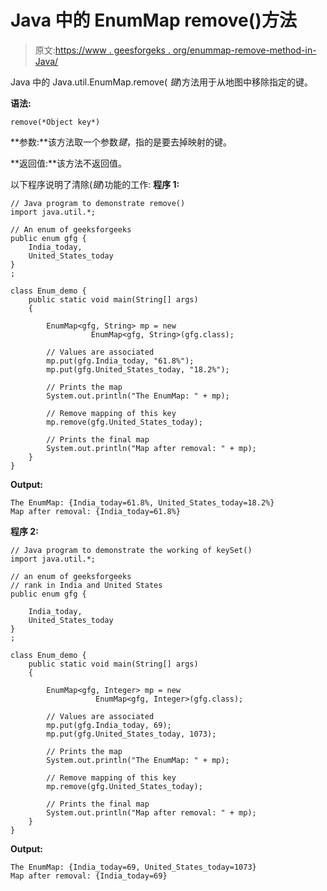 # Java 中的 EnumMap remove()方法

> 原文:[https://www . geesforgeks . org/enummap-remove-method-in-Java/](https://www.geeksforgeeks.org/enummap-remove-method-in-java/)

Java 中的 Java.util.EnumMap.remove( *键*)方法用于从地图中移除指定的键。

**语法:**

```
remove(*Object key*)
```

**参数:**该方法取一个参数*键*，指的是要去掉映射的键。

**返回值:**该方法不返回值。

以下程序说明了清除(*键*)功能的工作:
**程序 1:**

```
// Java program to demonstrate remove()
import java.util.*;

// An enum of geeksforgeeks
public enum gfg {
    India_today,
    United_States_today
}
;

class Enum_demo {
    public static void main(String[] args)
    {

        EnumMap<gfg, String> mp = new 
                  EnumMap<gfg, String>(gfg.class);

        // Values are associated
        mp.put(gfg.India_today, "61.8%");
        mp.put(gfg.United_States_today, "18.2%");

        // Prints the map
        System.out.println("The EnumMap: " + mp);

        // Remove mapping of this key
        mp.remove(gfg.United_States_today);

        // Prints the final map
        System.out.println("Map after removal: " + mp);
    }
}
```

**Output:**

```
The EnumMap: {India_today=61.8%, United_States_today=18.2%}
Map after removal: {India_today=61.8%}

```

**程序 2:**

```
// Java program to demonstrate the working of keySet()
import java.util.*;

// an enum of geeksforgeeks
// rank in India and United States
public enum gfg {

    India_today,
    United_States_today
}
;

class Enum_demo {
    public static void main(String[] args)
    {

        EnumMap<gfg, Integer> mp = new 
                   EnumMap<gfg, Integer>(gfg.class);

        // Values are associated
        mp.put(gfg.India_today, 69);
        mp.put(gfg.United_States_today, 1073);

        // Prints the map
        System.out.println("The EnumMap: " + mp);

        // Remove mapping of this key
        mp.remove(gfg.United_States_today);

        // Prints the final map
        System.out.println("Map after removal: " + mp);
    }
}
```

**Output:**

```
The EnumMap: {India_today=69, United_States_today=1073}
Map after removal: {India_today=69}

```